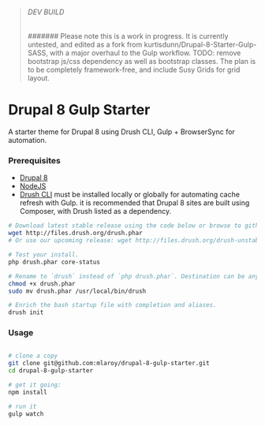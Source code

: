 > ######  DEV BUILD
> #######  Please note this is a work in progress. It is currently untested, and edited as a fork from kurtisdunn/Drupal-8-Starter-Gulp-SASS, with a major overhaul to the Gulp workflow.
> TODO: remove bootstrap js/css dependency as well as bootstrap classes. The plan is to be completely framework-free, and include Susy Grids for grid layout.

# Drupal 8 Gulp Starter
A starter theme for Drupal 8 using Drush CLI, Gulp + BrowserSync for automation.


### Prerequisites

- [Drupal 8](https://www.drupal.org/drupal-8.0.2-release-notes)
- [NodeJS](https://nodejs.org/en/download/)
- [Drush CLI](http://docs.drush.org/en/master/install/) must be installed locally or globally for automating cache refresh with Gulp. it is recommended that Drupal 8 sites are built using Composer, with Drush listed as a dependency.

```sh
# Download latest stable release using the code below or browse to github.com/drush-ops/drush/releases.
wget http://files.drush.org/drush.phar
# Or use our upcoming release: wget http://files.drush.org/drush-unstable.phar

# Test your install.
php drush.phar core-status

# Rename to `drush` instead of `php drush.phar`. Destination can be anywhere on $PATH.
chmod +x drush.phar
sudo mv drush.phar /usr/local/bin/drush

# Enrich the bash startup file with completion and aliases.
drush init

```

### Usage

```sh

# clone a copy
git clone git@github.com:mlaroy/drupal-8-gulp-starter.git
cd drupal-8-gulp-starter

# get it going:
npm install

# run it
gulp watch

```
